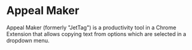 # Appeal Maker
Appeal Maker (formerly "JetTag") is a productivity tool in a Chrome Extension that allows copying text from options which are selected in a dropdown menu. 
